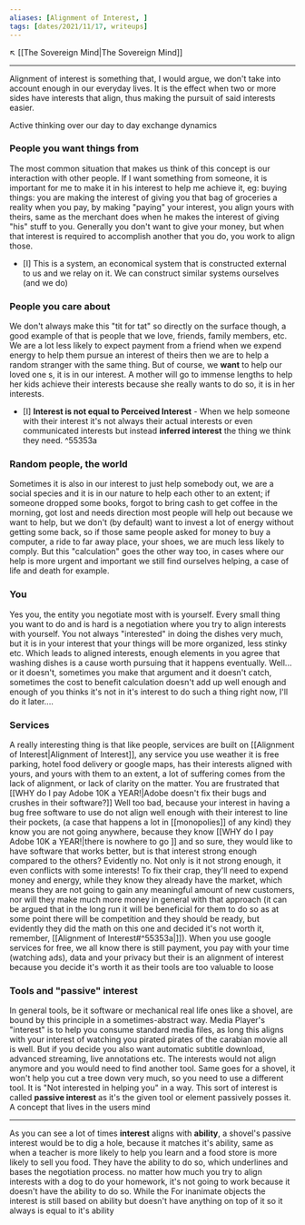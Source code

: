 ```yaml
---
aliases: [Alignment of Interest, ]
tags: [dates/2021/11/17, writeups]
---
```

↖️ [[The Sovereign Mind|The Sovereign Mind]]

---
Alignment of interest is something that, I would argue, we don't take into account enough in our everyday lives.
It is the effect when two or more sides have interests that align, thus making the pursuit of said interests easier. 

Active thinking over our day to day exchange dynamics

### People you want things from
The most common situation that makes us think of this concept is our interaction with other people. If I want something from someone, it is important for me to make it in his interest to help me achieve it, eg: buying things: you are making the interest of giving you that bag of groceries a reality when you pay, by making "paying" your interest, you align yours with theirs, same as the merchant does when he makes the interest of giving "his" stuff to you. Generally you don't want to give your money, but when that interest is required to accomplish another that you do, you work to align those. 
- [I] This is a system, an economical system that is constructed external to us and we relay on it. We can construct similar systems ourselves (and we do)

### People you care about
We don't always make this "tit for tat" so directly on the surface though, a good example of that is people that we love, friends, family members, etc. We are a lot less likely to expect payment from a friend when we expend energy to help them pursue an interest of theirs then we are to help a random stranger with the same thing. But of course, we **want** to help our loved one s, it is in our interest. A mother will go to immense lengths to help her kids achieve their interests because she really wants to do so, it is in her interests.
 - [I] **Interest is not equal to Perceived Interest** -  When we help someone with their interest it's not always their actual interests or even communicated interests but instead **inferred interest** the thing we think they need.
^55353a

### Random people, the world
 Sometimes it is also in our interest to just help somebody out, we are a social species and it is in our nature to help each other to an extent; if someone dropped some books, forgot to bring cash to get coffee in the morning, got lost and needs direction most people will help out because we want to help, but we don't (by default) want to invest a lot of energy without getting some back, so if those same people asked for money to buy a computer, a ride to far away place, your shoes, we are much less likely to comply. But this "calculation" goes the other way too, in cases where our help is more urgent and important we still find ourselves helping, a case of life and death for example.

### You
Yes you, the entity you negotiate most with is yourself. Every small thing you want to do and is hard is a negotiation where you try to align interests with yourself. You not always "interested" in doing the dishes very much, but it is in your interest that your things will be more organized, less stinky etc. Which leads to aligned interests, enough elements in you agree that washing dishes is a cause worth pursuing that it happens eventually. Well... or it doesn't, sometimes you make that argument and it doesn't catch, sometimes the cost to benefit calculation doesn't add up well enough and enough of you thinks it's not in it's interest to do such a thing right now, I'll do it later....

### Services
A really interesting thing is that like people, services are built on [[Alignment of Interest|Alignment of Interest]], any service you use weather it is free parking, hotel food delivery or google maps, has their interests aligned with yours, and yours with them to an extent, a lot of suffering comes from the lack of alignment, or lack of clarity on the matter. You are frustrated that [[WHY do I pay Adobe 10K a YEAR!|Adobe doesn't fix their bugs and crushes in their software?]] Well too bad, because your interest in having a bug free software to use do not align well enough with their interest to line their pockets, (a case that happens a lot in [[monopolies]] of any kind) they know you are not going anywhere, because they know [[WHY do I pay Adobe 10K a YEAR!|there is nowhere to go ]] and so sure, they would like to have software that works better, but is that interest strong enough compared to the others? Evidently no. Not only is it not strong enough, it even conflicts with some interests! To fix their crap, they'll need to expend money and energy, while they know they already have the market, which means they are not going to gain any meaningful amount of new customers, nor will they make much more money in general with that approach (it can be argued that in the long run it will be beneficial for them to do so as at some point there will be competition and they should be ready, but evidently they did the math on this one and decided it's not worth it, remember, [[Alignment of Interest#^55353a|]]).
When you use google services for free, we all know there is still payment, you pay with your time (watching ads), data and your privacy but their is an alignment of interest because you decide it's worth it as their tools are too valuable to loose

### Tools and "passive" interest
In general tools, be it software or mechanical real life ones like a shovel, are bound by this principle in a sometimes-abstract way. Media Player's "interest" is to help you consume standard media files, as long this aligns with your interest of watching you pirated pirates of the carabian movie all is well. But if you decide you also want automatic subtitle download, advanced streaming, live annotations etc. The interests would not align anymore and you would need to find another tool. 
Same goes for a shovel, it won't help you cut a tree down very much, so you need to use a different tool. It is "Not interested in helping you" in a way.
This sort of interest is called **passive interest** as it's the given tool or element passively posses it. A concept that lives in the users mind 

---
As you can see a lot of times **interest** aligns with **ability**, a shovel's passive interest would be to dig a hole, because it matches it's ability, same as when a teacher is more likely to help you learn and a food store is more likely to sell you food. They have the ability to do so, which underlines and bases the negotiation process. no matter how much you try to align interests with a dog to do your homework, it's not going to work because it doesn't have the ability to do so. 
While the 
For inanimate objects the interest is still based on ability but doesn't have anything on top of it so it always is equal to it's ability

